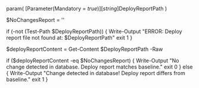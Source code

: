 param(
    [Parameter(Mandatory = $true)]
    [string]$DeployReportPath
)

$NoChangesReport = '<?xml version="1.0" encoding="utf-8"?><DeploymentReport xmlns="http://schemas.microsoft.com/sqlserver/dac/DeployReport/2012/02"><Alerts /></DeploymentReport>'

if (-not (Test-Path $DeployReportPath)) {
    Write-Output "ERROR: Deploy report file not found at: $DeployReportPath"
    exit 1
}

$deployReportContent = Get-Content $DeployReportPath -Raw

if ($deployReportContent -eq $NoChangesReport) {
    Write-Output "No change detected in database. Deploy report matches baseline."
    exit 0
} else {
    Write-Output "Change detected in database! Deploy report differs from baseline."
    exit 1
}
